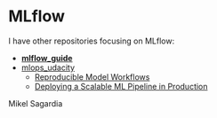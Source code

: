 # MLflow

I have other repositories focusing on MLflow:

- **[mlflow_guide](https://github.com/mxagar/mlflow_guide)**
- [mlops_udacity](https://github.com/mxagar/mlops_udacity)
  - [Reproducible Model Workflows](https://github.com/mxagar/mlops_udacity/blob/main/02_Reproducible_Pipelines/MLOpsND_ReproduciblePipelines.md)
  - [Deploying a Scalable ML Pipeline in Production](https://github.com/mxagar/mlops_udacity/blob/main/03_Deployment/MLOpsND_Deployment.md)

Mikel Sagardia
